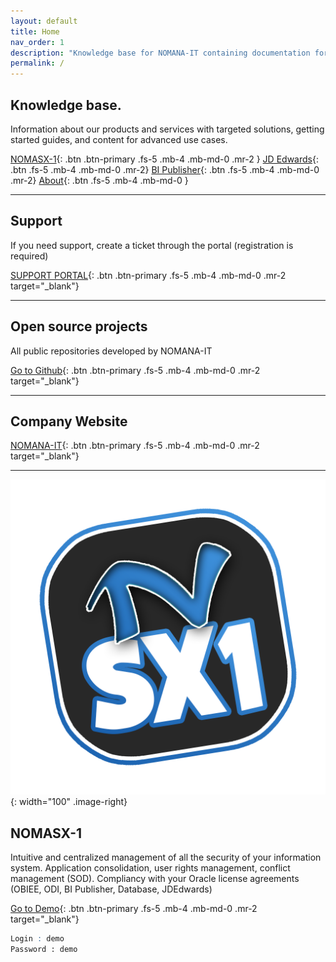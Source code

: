 ```yaml
---
layout: default
title: Home
nav_order: 1
description: "Knowledge base for NOMANA-IT containing documentation for NOMASX1 and others usefull references."
permalink: /
---
```


## Knowledge base.
Information about our products and services with targeted solutions, getting started guides, and content for advanced use cases.

[NOMASX-1](/nomasx1){: .btn .btn-primary .fs-5 .mb-4 .mb-md-0 .mr-2 } [JD Edwards](/jdedwards){: .btn .fs-5 .mb-4 .mb-md-0 .mr-2} [BI Publisher](/bipublisher){: .btn .fs-5 .mb-4 .mb-md-0 .mr-2} [About](/about){: .btn .fs-5 .mb-4 .mb-md-0 }

---
## Support
If you need support, create a ticket through the portal (registration is required)

[SUPPORT PORTAL](https://nomana-it.freshdesk.com/support/home){: .btn .btn-primary .fs-5 .mb-4 .mb-md-0 .mr-2 target="_blank"} 

---
## Open source projects
All public repositories developed by NOMANA-IT

[Go to Github](https://github.com/fblettner?tab=repositories){: .btn .btn-primary .fs-5 .mb-4 .mb-md-0 .mr-2 target="_blank"} 

---
## Company Website
[NOMANA-IT](https://nomana-it.fr){: .btn .btn-primary .fs-5 .mb-4 .mb-md-0 .mr-2 target="_blank"} 

---
![NOMASX-1](/assets/nomasx1.png){: width="100" .image-right}
## NOMASX-1
Intuitive and centralized management of all the security of your information system. Application consolidation, user rights management, conflict management (SOD). Compliancy with your Oracle license agreements (OBIEE, ODI, BI Publisher, Database, JDEdwards)

[Go to Demo](http://dev.nomana-it.fr:3000/){: .btn .btn-primary .fs-5 .mb-4 .mb-md-0 .mr-2 target="_blank"} 

```scss
Login : demo
Password : demo
```